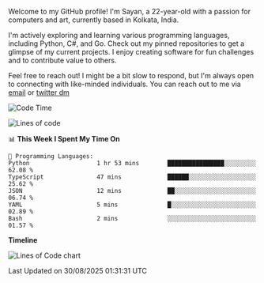 Welcome to my GitHub profile! I'm Sayan, a 22-year-old with a passion for computers and art, currently based in Kolkata, India.

I'm actively exploring and learning various programming languages, including Python, C#, and Go. Check out my pinned repositories to get a glimpse of my current projects. I enjoy creating software for fun challenges and to contribute value to others.

Feel free to reach out! I might be a bit slow to respond, but I'm always open to connecting with like-minded individuals. You can reach out to me via [email](mailto:me@sayanbiswas.in) or [twitter dm](https://twitter.com/TheDankDel)

<!--START_SECTION:waka-->
![Code Time](http://img.shields.io/badge/Code%20Time-2%2C333%20hrs%2044%20mins-blue)

![Lines of code](https://img.shields.io/badge/From%20Hello%20World%20I%27ve%20Written-16.5%20million%20lines%20of%20code-blue)

📊 **This Week I Spent My Time On** 

```text
💬 Programming Languages: 
Python                   1 hr 53 mins        ████████████████░░░░░░░░░   62.08 % 
TypeScript               47 mins             ██████░░░░░░░░░░░░░░░░░░░   25.62 % 
JSON                     12 mins             ██░░░░░░░░░░░░░░░░░░░░░░░   06.74 % 
YAML                     5 mins              █░░░░░░░░░░░░░░░░░░░░░░░░   02.89 % 
Bash                     2 mins              ░░░░░░░░░░░░░░░░░░░░░░░░░   01.57 % 
```

**Timeline**

![Lines of Code chart](https://raw.githubusercontent.com/Dank-del/Dank-del/main/assets/bar_graph.png)


 Last Updated on 30/08/2025 01:31:31 UTC
<!--END_SECTION:waka-->
